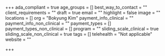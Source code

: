 +++
ada_compliant = true
age_groups = []
best_way_to_contact = ""
client_requirements = ""
draft = true
email = ""
highlight = false
image = ""
locations = []
org = "Bokyung Kim"
payment_info_clinical = ""
payment_info_non_clinical = ""
payment_types = []
payment_types_non_clinical = []
program = ""
sliding_scale_clinical = true
sliding_scale_non_clinical = true
tags = []
telehealth = "Not applicable"
website = ""

+++
